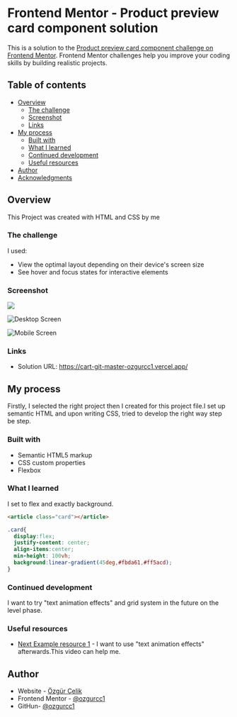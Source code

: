 # Frontend Mentor - Product preview card component solution

This is a solution to the [Product preview card component challenge on Frontend Mentor](https://www.frontendmentor.io/challenges/product-preview-card-component-GO7UmttRfa). Frontend Mentor challenges help you improve your coding skills by building realistic projects. 

## Table of contents

- [Overview](#overview)
  - [The challenge](#the-challenge)
  - [Screenshot](#screenshot)
  - [Links](#links)
- [My process](#my-process)
  - [Built with](#built-with)
  - [What I learned](#what-i-learned)
  - [Continued development](#continued-development)
  - [Useful resources](#useful-resources)
- [Author](#author)
- [Acknowledgments](#acknowledgments)



## Overview

This Project was created with HTML and CSS by me

### The challenge

I used:

- View the optimal layout depending on their device's screen size
- See hover and focus states for interactive elements

### Screenshot

<img src="./design/screenshotDesktop.jpg">

![Desktop Screen](./design/screenshotDesktop.jpg)

![Mobile Screen](./design/screenshotMobile.jpg)



### Links

- Solution URL: https://cart-git-master-ozgurcc1.vercel.app/


## My process
Firstly, I selected the right project then I created for this project file.I set up semantic HTML and upon writing CSS, tried to develop the right way step be step.

### Built with

- Semantic HTML5 markup
- CSS custom properties
- Flexbox




### What I learned

I set to flex and exactly background.



```html
<article class="card"></article>
```
```css
.card{
  display:flex;
  justify-content: center;
  align-items:center;
  min-height: 100vh;
  background:linear-gradient(45deg,#fbda61,#ff5acd);
}
```



### Continued development

I want to try "text animation effects" and grid system in the future on the level phase.



### Useful resources

- [Next Example resource 1](https://www.youtube.com/watch?v=4PbgtyE0mGs) - I want to use "text animation effects" afterwards.This video can help me.




## Author

- Website - [Özgür Çelik](https://ozgurcelik.hashnode.dev/)
- Frontend Mentor - [@ozgurcc1](https://www.frontendmentor.io/profile/ozgurcc1)
- GitHun- [@ozgurcc1](https://github.com/ozgurcc1)




